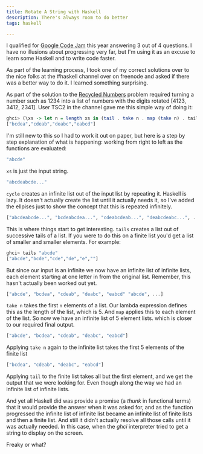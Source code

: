 ```yaml
---
title: Rotate A String with Haskell
description: There's always room to do better
tags: haskell

---
```


I qualified for [Google Code Jam](http://code.google.com/codejam) this year
answering 3 out of 4 questions. I have no illusions about progressing very far,
but I'm using it as an excuse to learn some Haskell and to write code faster.

As part of the learning process, I took one of my correct solutions over to the
nice folks at the #haskell channel over on freenode and asked if there was a
better way to do it. I learned something surprising.

As part of the solution to the
[Recycled Numbers](http://code.google.com/codejam/contest/1460488/dashboard#s=p2)
problem required turning a number such as 1234 into a list of numbers with the
digits rotated [4123, 3412, 2341]. User TSC2 in the channel gave me this simple
way of doing it:

``` haskell
ghci> (\xs -> let n = length xs in (tail . take n . map (take n) . tails . cycle) xs) "abcde"
["bcdea","cdeab","deabc","eabcd"]
```

I'm still new to this so I had to work it out on paper, but here is a step by
step explanation of what is happening: working from right to left as the
functions are evaluated:

``` haskell
"abcde"
```

`xs` is just the input string.

``` haskell
"abcdeabcde..."
```

`cycle` creates an infinite list out of the input list by repeating it. Haskell
is lazy. It doesn't actually create the list until it actually needs it, so I've
added the ellpises just to show the concept that this is repeated infinitely.

``` haskell
["abcdeabcde...", "bcdeabcdea...", "cdeabcdeab...", "deabcdeabc...", ...]
```

This is where things start to get interesting. `tails` creates a list out of
successive tails of a list. If you were to do this on a finite list you'd get a
list of smaller and smaller elements. For example:

``` haskell
ghci> tails "abcde"
["abcde","bcde","cde","de","e",""]
```

But since our input is an infinite we now have an infinite list of infinite
lists, each element starting at one letter in from the original list. Remember,
this hasn't actually been worked out yet.

``` haskell
["abcde", "bcdea", "cdeab", "deabc", "eabcd" "abcde", ...]
```

`take n` takes the first `n` elements of a list. Our lambda expression defines
this as the length of the list, which is 5. And `map` applies this to each
element of the list. So now we have an infinite list of 5 element lists. which is
closer to our required final output.

``` haskell
["abcde", "bcdea", "cdeab", "deabc", "eabcd"]
```

Applying `take n` again to the infinite list takes the first 5 elements of the
finite list

``` haskell
["bcdea", "cdeab", "deabc", "eabcd"]
```

Applying `tail` to the finite list takes all but the first element, and we get
the output that we were looking for. Even though along the way we had an
infinite list of infinite lists.

And yet all Haskell did was provide a promise (a _thunk_ in functional terms)
that it would provide the answer when it was asked for, and as the function
progressed the infinite list of infinite list became an infinite list of finite
lists and then a finite list. And still it didn't actually resolve all those
calls until it was actually needed. In this case, when the _ghci_ interpreter
tried to get a string to display on the screen.

Freaky or what?
